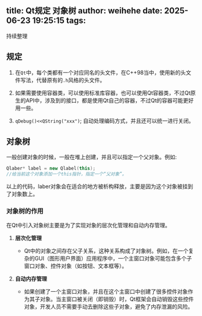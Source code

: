 title: Qt规定 对象树
author: weihehe
date: 2025-06-23 19:25:15
tags:
---
持续整理
<!--more-->
## 规定
1. 在`Qt`中，每个类都有一个对应同名的头文件，在C++98当中，使用新的头文件写法，代替原有的`.h`风格的头文件。

2. 如果需要使用容器类，可以使用标准库容器，也可以使用Qt容器类，不过Qt原生的API中，涉及到的接口，都是使用Qt自己的容器，不过Qt的容器可能更好用一些。

3. `qDebug()<<QString("xxx")`; 自动处理编码方式，并且还可以统一进行关闭。


## 对象树

 一般创建对象的时候，一般在堆上创建，并且可以指定一个父对象。例如:

```cpp
Qlaber* label = new Qlabel(this);
//给当前这个对象添加一个this指针，指定一个“父对象”。
```

以上的代码，laber对象会在适合的地方被析构释放，主要是因为这个对象被挂到了对象数上。

### 对象树的作用

在Qt中引入对象树主要是为了实现对象的层次化管理和自动内存管理。

  1. **层次化管理**
     * Qt中的对象之间存在父子关系，这种关系构成了对象树。例如，在一个复杂的GUI（图形用户界面）应用程序中，一个主窗口对象可能包含多个子窗口对象、控件对象（如按钮、文本框等）。

  2. **自动内存管理**
     * 如果创建了一个主窗口对象，并且在这个主窗口中创建了很多控件对象作为其子对象。当主窗口被关闭（即销毁）时，Qt框架会自动销毁这些控件对象，开发人员不需要手动去删除这些子对象，避免了内存泄漏的风险。